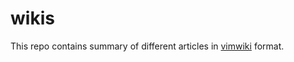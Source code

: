 # wikis

This repo contains summary of different articles in [vimwiki](http://vimwiki.github.io/) format.
